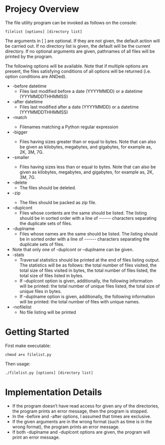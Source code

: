 # Projecy Overview
The file utility program can be invoked as follows on the console:
  ```
  filelist [options] [directory list]
  ```
The arguments in [ ] are optional. If they are not given, the default action will be carried out. If no directory list is given, the default will be the current directory. If no optional arguments are given, pathnames of all files will be printed by the program.

The following options will be available. Note that if multiple options are present, the files satisfying conditions of all options will be returned (i.e. option conditions are ANDed).

- -before datetime 
  - Files last modified before a date (YYYYMMDD) or a datetime (YYYMMDDTHHMMSS)
- -after datetime
  - Files last modified after a date (YYYYMMDD) or a datetime (YYYMMDDTHHMMSS)
- -match <pattern>
  - Filenames matching a Python regular expression <pattern>
- -bigger <int>
  - Files having sizes greater than or equal to <int> bytes. Note that <int> can also be given as kilobytes, megabytes, and gigabytes, for example as, 2K, 3M, 7G.
- -smaller <int>
  - Files having sizes less than or equal to <int> bytes. Note that <int> can also be given as kilobytes, megabytes, and gigabytes, for example as, 2K, 3M, 7G.
- -delete
  - The files should be deleted.
- -zip <zipfile>
  - The files should be packed as zip file.
- -duplcont
  - Files whose contents are the same should be listed. The listing should be in sorted order with a line of ------ characters separating the duplicate sets of files.
- -duplname
  - Files whose names are the same should be listed. The listing should be in sorted order with a line of ------ characters separating the duplicate sets of files.
- Note that only one of -duplcont or –duplname can be given.
- -stats
  - Traversal statistics should be printed at the end of files listing output. The statistics will be as follows: the total number of files visited, the total size of files visited in bytes, the total number of files listed, the total size of files listed in bytes.
  - If –duplcont option is given, additionally, the following information will be printed: the total number of unique files listed, the total size of unique files in bytes.
  - If –duplname option is given, additionally, the following information will be printed: the total number of files with unique names.
- -nofilelist
  - No file listing will be printed
  
# Getting Started
First make executable:
```
chmod a+x filelist.py
```
Then usage:
```
./filelist.py [options] [directory list]
```

# Implementation Details
- If the program doesn’t have read access for given any of the directories, the program prints an error message, then the program is stopped.
- In the -before and -after options, I assumed that times are exclusive.
- If the given arguments are in the wrong format (such as time is in the wrong format), the program prints an error message.
- If both -duplname and -duplcont options are given, the program will print an error message.


